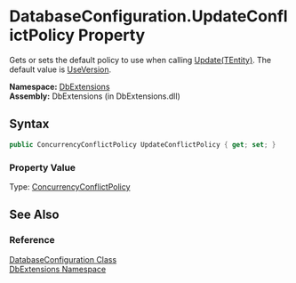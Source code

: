 DatabaseConfiguration.UpdateConflictPolicy Property
===================================================
Gets or sets the default policy to use when calling [Update(TEntity)][1]. The default value is [UseVersion][2].

**Namespace:** [DbExtensions][3]  
**Assembly:** DbExtensions (in DbExtensions.dll)

Syntax
------

```csharp
public ConcurrencyConflictPolicy UpdateConflictPolicy { get; set; }
```

### Property Value
Type: [ConcurrencyConflictPolicy][2]

See Also
--------

### Reference
[DatabaseConfiguration Class][4]  
[DbExtensions Namespace][3]  

[1]: ../SqlTable_1/Update.md
[2]: ../ConcurrencyConflictPolicy/README.md
[3]: ../README.md
[4]: README.md